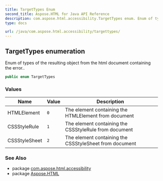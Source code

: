 ```yaml
---
title: TargetTypes Enum
second_title: Aspose.HTML for Java API Reference
description: com.aspose.html.accessibility.TargetTypes enum. Enum of types of the resulting object from the html document containing the error
type: docs

url: /java/com.aspose.html.accessibility/targettypes/
---
```

## TargetTypes enumeration

Enum of types of the resulting object from the html document containing the error..

```java
public enum TargetTypes
```

### Values

| Name | Value | Description |
| --- | --- | --- |
| HTMLElement | `0` | The element containing the HTMLElement from document |
| CSSStyleRule | `1` | The element containing the CSSStyleRule from document |
| CSSStyleSheet | `2` | The element containing the CSSStyleSheet from document |

### See Also

* package [com.aspose.html.accessibility](../../com.aspose.html.accessibility/)
* package [Aspose.HTML](../../)
